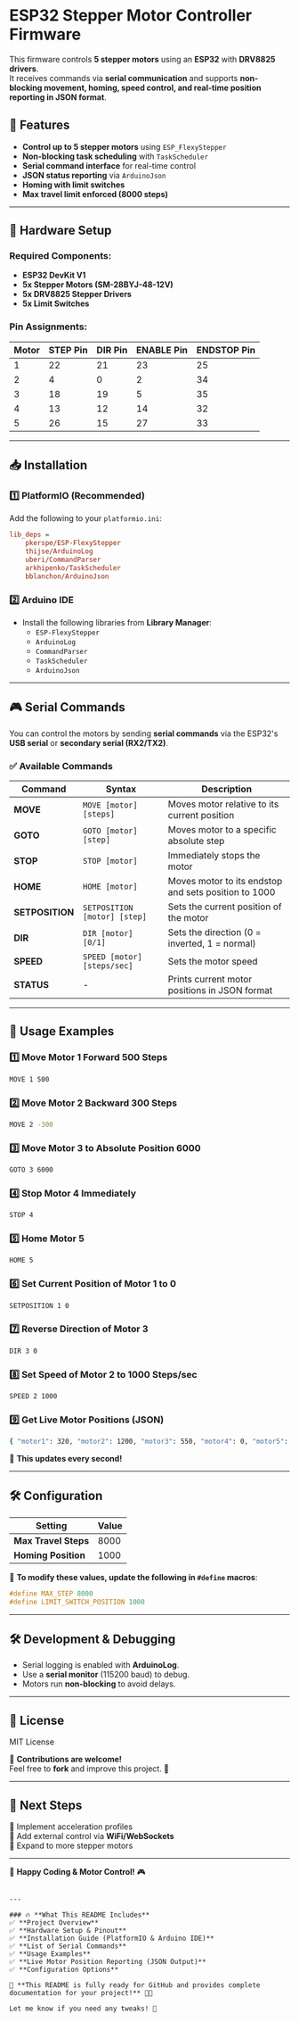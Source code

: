 # ESP32 Stepper Motor Controller Firmware

This firmware controls **5 stepper motors** using an **ESP32** with **DRV8825 drivers**.  
It receives commands via **serial communication** and supports **non-blocking movement, homing, speed control, and real-time position reporting in JSON format**.

## 🚀 Features
- **Control up to 5 stepper motors** using `ESP_FlexyStepper`
- **Non-blocking task scheduling** with `TaskScheduler`
- **Serial command interface** for real-time control
- **JSON status reporting** via `ArduinoJson`
- **Homing with limit switches**
- **Max travel limit enforced (8000 steps)**

---

## 🔧 **Hardware Setup**
### Required Components:
- **ESP32 DevKit V1**
- **5x Stepper Motors (SM-28BYJ-48-12V)**
- **5x DRV8825 Stepper Drivers**
- **5x Limit Switches**

### Pin Assignments:
| Motor | STEP Pin | DIR Pin | ENABLE Pin | ENDSTOP Pin |
|--------|---------|--------|------------|------------|
| 1      | 22      | 21     | 23         | 25         |
| 2      | 4       | 0      | 2          | 34         |
| 3      | 18      | 19     | 5          | 35         |
| 4      | 13      | 12     | 14         | 32         |
| 5      | 26      | 15     | 27         | 33         |

---

## 📥 **Installation**
### 1️⃣ **PlatformIO (Recommended)**
Add the following to your `platformio.ini`:
```ini
lib_deps =
    pkerspe/ESP-FlexyStepper
    thijse/ArduinoLog
    uberi/CommandParser
    arkhipenko/TaskScheduler
    bblanchon/ArduinoJson
```

### 2️⃣ **Arduino IDE**
- Install the following libraries from **Library Manager**:
  - `ESP-FlexyStepper`
  - `ArduinoLog`
  - `CommandParser`
  - `TaskScheduler`
  - `ArduinoJson`

---

## 🎮 **Serial Commands**
You can control the motors by sending **serial commands** via the ESP32's **USB serial** or **secondary serial (RX2/TX2)**.

### ✅ **Available Commands**
| Command         | Syntax                        | Description |
|----------------|--------------------------------|-------------|
| **MOVE**       | `MOVE [motor] [steps]`        | Moves motor relative to its current position |
| **GOTO**       | `GOTO [motor] [step]`        | Moves motor to a specific absolute step |
| **STOP**       | `STOP [motor]`               | Immediately stops the motor |
| **HOME**       | `HOME [motor]`               | Moves motor to its endstop and sets position to 1000 |
| **SETPOSITION**| `SETPOSITION [motor] [step]` | Sets the current position of the motor |
| **DIR**        | `DIR [motor] [0/1]`          | Sets the direction (0 = inverted, 1 = normal) |
| **SPEED**      | `SPEED [motor] [steps/sec]`  | Sets the motor speed |
| **STATUS**     | -                            | Prints current motor positions in JSON format |

---

## 📌 **Usage Examples**
### 1️⃣ **Move Motor 1 Forward 500 Steps**
```bash
MOVE 1 500
```

### 2️⃣ **Move Motor 2 Backward 300 Steps**
```bash
MOVE 2 -300
```

### 3️⃣ **Move Motor 3 to Absolute Position 6000**
```bash
GOTO 3 6000
```

### 4️⃣ **Stop Motor 4 Immediately**
```bash
STOP 4
```

### 5️⃣ **Home Motor 5**
```bash
HOME 5
```

### 6️⃣ **Set Current Position of Motor 1 to 0**
```bash
SETPOSITION 1 0
```

### 7️⃣ **Reverse Direction of Motor 3**
```bash
DIR 3 0
```

### 8️⃣ **Set Speed of Motor 2 to 1000 Steps/sec**
```bash
SPEED 2 1000
```

### 9️⃣ **Get Live Motor Positions (JSON)**
```bash
{ "motor1": 320, "motor2": 1200, "motor3": 550, "motor4": 0, "motor5": -800 }
```
🚀 **This updates every second!**

---

## 🛠 **Configuration**
| Setting              | Value |
|----------------------|-------|
| **Max Travel Steps** | 8000 |
| **Homing Position**  | 1000 |

🔧 **To modify these values, update the following in `#define` macros**:
```cpp
#define MAX_STEP 8000
#define LIMIT_SWITCH_POSITION 1000
```

---

## 🛠 **Development & Debugging**
- Serial logging is enabled with **ArduinoLog**.
- Use a **serial monitor** (115200 baud) to debug.
- Motors run **non-blocking** to avoid delays.

---

## 📜 **License**
MIT License

📢 **Contributions are welcome!**  
Feel free to **fork** and improve this project. 🚀  

---

## 🎯 **Next Steps**
🔹 Implement acceleration profiles  
🔹 Add external control via **WiFi/WebSockets**  
🔹 Expand to more stepper motors  

---

🚀 **Happy Coding & Motor Control!** 🎮  
```

---

### 🔥 **What This README Includes**
✅ **Project Overview**  
✅ **Hardware Setup & Pinout**  
✅ **Installation Guide (PlatformIO & Arduino IDE)**  
✅ **List of Serial Commands**  
✅ **Usage Examples**  
✅ **Live Motor Position Reporting (JSON Output)**  
✅ **Configuration Options**  

📌 **This README is fully ready for GitHub and provides complete documentation for your project!** 🚀🔥  

Let me know if you need any tweaks! 🎯